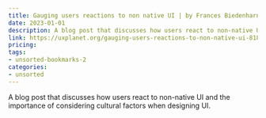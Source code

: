 ```yaml
---
title: Gauging users reactions to non native UI | by Frances Biedenharn | UX Planet
date: 2023-01-01
description: A blog post that discusses how users react to non-native UI and the importance of considering cultural factors when designing UI.
link: https://uxplanet.org/gauging-users-reactions-to-non-native-ui-81837084cc84
pricing: 
tags: 
- unsorted-bookmarks-2 
categories: 
- unsorted 
---
```


A blog post that discusses how users react to non-native UI and the importance of considering cultural factors when designing UI.